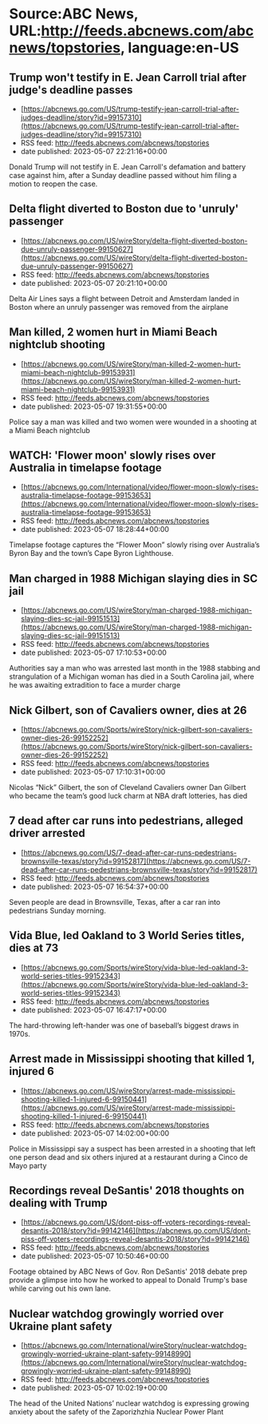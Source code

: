 # Source:ABC News, URL:http://feeds.abcnews.com/abcnews/topstories, language:en-US

## Trump won't testify in E. Jean Carroll trial after judge's deadline passes
 - [https://abcnews.go.com/US/trump-testify-jean-carroll-trial-after-judges-deadline/story?id=99157310](https://abcnews.go.com/US/trump-testify-jean-carroll-trial-after-judges-deadline/story?id=99157310)
 - RSS feed: http://feeds.abcnews.com/abcnews/topstories
 - date published: 2023-05-07 22:21:16+00:00

Donald Trump will not testify in E. Jean Carroll's defamation and battery case against him, after a Sunday deadline passed without him filing a motion to reopen the case.

## Delta flight diverted to Boston due to 'unruly' passenger
 - [https://abcnews.go.com/US/wireStory/delta-flight-diverted-boston-due-unruly-passenger-99150627](https://abcnews.go.com/US/wireStory/delta-flight-diverted-boston-due-unruly-passenger-99150627)
 - RSS feed: http://feeds.abcnews.com/abcnews/topstories
 - date published: 2023-05-07 20:21:10+00:00

Delta Air Lines says a flight between Detroit and Amsterdam landed in Boston where an unruly passenger was removed from the airplane

## Man killed, 2 women hurt in Miami Beach nightclub shooting
 - [https://abcnews.go.com/US/wireStory/man-killed-2-women-hurt-miami-beach-nightclub-99153931](https://abcnews.go.com/US/wireStory/man-killed-2-women-hurt-miami-beach-nightclub-99153931)
 - RSS feed: http://feeds.abcnews.com/abcnews/topstories
 - date published: 2023-05-07 19:31:55+00:00

Police say a man was killed and two women were wounded in a shooting at a Miami Beach nightclub

## WATCH:  'Flower moon' slowly rises over Australia in timelapse footage
 - [https://abcnews.go.com/International/video/flower-moon-slowly-rises-australia-timelapse-footage-99153653](https://abcnews.go.com/International/video/flower-moon-slowly-rises-australia-timelapse-footage-99153653)
 - RSS feed: http://feeds.abcnews.com/abcnews/topstories
 - date published: 2023-05-07 18:28:44+00:00

Timelapse footage captures the “Flower Moon” slowly rising over Australia’s Byron Bay and the town’s Cape Byron Lighthouse.

## Man charged in 1988 Michigan slaying dies in SC jail
 - [https://abcnews.go.com/US/wireStory/man-charged-1988-michigan-slaying-dies-sc-jail-99151513](https://abcnews.go.com/US/wireStory/man-charged-1988-michigan-slaying-dies-sc-jail-99151513)
 - RSS feed: http://feeds.abcnews.com/abcnews/topstories
 - date published: 2023-05-07 17:10:53+00:00

Authorities say a man who was arrested last month in the 1988 stabbing and strangulation of a Michigan woman has died in a South Carolina jail, where he was awaiting extradition to face a murder charge

## Nick Gilbert, son of Cavaliers owner, dies at 26
 - [https://abcnews.go.com/Sports/wireStory/nick-gilbert-son-cavaliers-owner-dies-26-99152252](https://abcnews.go.com/Sports/wireStory/nick-gilbert-son-cavaliers-owner-dies-26-99152252)
 - RSS feed: http://feeds.abcnews.com/abcnews/topstories
 - date published: 2023-05-07 17:10:31+00:00

Nicolas &ldquo;Nick&rdquo; Gilbert, the son of Cleveland Cavaliers owner Dan Gilbert who became the team&rsquo;s good luck charm at NBA draft lotteries, has died

## 7 dead after car runs into pedestrians, alleged driver arrested
 - [https://abcnews.go.com/US/7-dead-after-car-runs-pedestrians-brownsville-texas/story?id=99152817](https://abcnews.go.com/US/7-dead-after-car-runs-pedestrians-brownsville-texas/story?id=99152817)
 - RSS feed: http://feeds.abcnews.com/abcnews/topstories
 - date published: 2023-05-07 16:54:37+00:00

Seven people are dead in Brownsville, Texas, after a car ran into pedestrians Sunday morning.

## Vida Blue, led Oakland to 3 World Series titles, dies at 73
 - [https://abcnews.go.com/Sports/wireStory/vida-blue-led-oakland-3-world-series-titles-99152343](https://abcnews.go.com/Sports/wireStory/vida-blue-led-oakland-3-world-series-titles-99152343)
 - RSS feed: http://feeds.abcnews.com/abcnews/topstories
 - date published: 2023-05-07 16:47:17+00:00

The hard-throwing left-hander was one of baseball&rsquo;s biggest draws in 1970s.

## Arrest made in Mississippi shooting that killed 1, injured 6
 - [https://abcnews.go.com/US/wireStory/arrest-made-mississippi-shooting-killed-1-injured-6-99150441](https://abcnews.go.com/US/wireStory/arrest-made-mississippi-shooting-killed-1-injured-6-99150441)
 - RSS feed: http://feeds.abcnews.com/abcnews/topstories
 - date published: 2023-05-07 14:02:00+00:00

Police in Mississippi say a suspect has been arrested in a shooting that left one person dead and six others injured at a restaurant during a Cinco de Mayo party

## Recordings reveal DeSantis' 2018 thoughts on dealing with Trump
 - [https://abcnews.go.com/US/dont-piss-off-voters-recordings-reveal-desantis-2018/story?id=99142146](https://abcnews.go.com/US/dont-piss-off-voters-recordings-reveal-desantis-2018/story?id=99142146)
 - RSS feed: http://feeds.abcnews.com/abcnews/topstories
 - date published: 2023-05-07 10:50:46+00:00

Footage obtained by ABC News of Gov. Ron DeSantis' 2018 debate prep provide a glimpse into how he worked to appeal to Donald Trump's base while carving out his own lane.

## Nuclear watchdog growingly worried over Ukraine plant safety
 - [https://abcnews.go.com/International/wireStory/nuclear-watchdog-growingly-worried-ukraine-plant-safety-99148990](https://abcnews.go.com/International/wireStory/nuclear-watchdog-growingly-worried-ukraine-plant-safety-99148990)
 - RSS feed: http://feeds.abcnews.com/abcnews/topstories
 - date published: 2023-05-07 10:02:19+00:00

The head of the United Nations&rsquo; nuclear watchdog is expressing growing anxiety about the safety of the Zaporizhzhia Nuclear Power Plant

